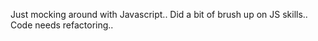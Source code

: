 Just mocking around with Javascript..
Did a bit of brush up on JS skills.. 
Code needs refactoring.. 